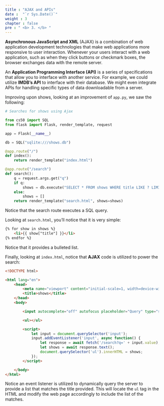 ```yaml
---
title : "AJAX and APIs"
date :  "`r Sys.Date()`" 
weight : 3 
chapter : false
pre : " <b> 3. </b> "
---
```

**Asynchronous JavaScript and XML** (AJAX) is a combination of web application development technologies that make web applications more responsive to user interaction. Whenever your users interact with a web application, such as when they click buttons or checkmark boxes, the browser exchanges data with the remote server.

An **Application Programming Interface (API)** is a series of specifications that allow you to interface with another service. For example, we could utilize **IMDB’s API** to interface with their database. We might even integrate APIs for handling specific types of data downloadable from a server.

Improving upon shows, looking at an improvement of `app.py`, we saw the following:

```python
# Searches for shows using Ajax

from cs50 import SQL
from flask import Flask, render_template, request

app = Flask(__name__)

db = SQL("sqlite:///shows.db")

@app.route("/")
def index():
    return render_template("index.html")

@app.route("/search")
def search():
    q = request.args.get("q")
    if q:
        shows = db.execute("SELECT * FROM shows WHERE title LIKE ? LIMIT 50", "%" + q + "%")
    else:
        shows = []
    return render_template("search.html", shows=shows)
```

Notice that the search route executes a SQL query.

Looking at `search.html`, you’ll notice that it is very simple:

```html
{% for show in shows %}
    <li>{{ show["title"] }}</li>
{% endfor %}
```

Notice that it provides a bulleted list.

Finally, looking at `index.html`, notice that **AJAX** code is utilized to power the search:

```html
<!DOCTYPE html>

<html lang="en">
    <head>
        <meta name="viewport" content="initial-scale=1, width=device-width">
        <title>shows</title>
    </head>
    <body>

        <input autocomplete="off" autofocus placeholder="Query" type="search">

        <ul></ul>

        <script>
            let input = document.querySelector('input');
            input.addEventListener('input', async function() {
                let response = await fetch('/search?q=' + input.value);
                let shows = await response.text();
                document.querySelector('ul').innerHTML = shows;
            });
        </script>

    </body>
</html>
```

Notice an event listener is utilized to dynamically query the server to provide a list that matches the title provided. This will locate the `ul` tag in the HTML and modify the web page accordingly to include the list of the matches.